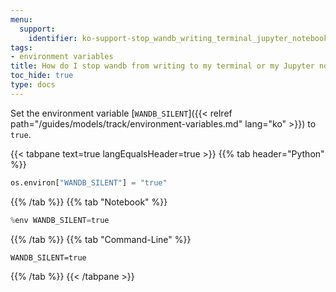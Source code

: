 ```yaml
---
menu:
  support:
    identifier: ko-support-stop_wandb_writing_terminal_jupyter_notebook_output
tags:
- environment variables
title: How do I stop wandb from writing to my terminal or my Jupyter notebook output?
toc_hide: true
type: docs
---
```


Set the environment variable [`WANDB_SILENT`]({{< relref path="/guides/models/track/environment-variables.md" lang="ko" >}}) to `true`.

{{< tabpane text=true langEqualsHeader=true >}}
  {{% tab header="Python" %}}
```python
os.environ["WANDB_SILENT"] = "true"
```
  {{% /tab %}}
  {{% tab "Notebook" %}}
```python
%env WANDB_SILENT=true
```
  {{% /tab %}}
  {{% tab "Command-Line" %}}
```shell
WANDB_SILENT=true
```
  {{% /tab %}}
{{< /tabpane >}}